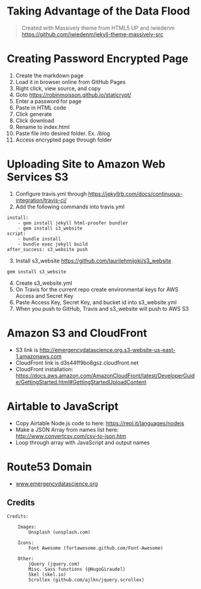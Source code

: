 # Taking Advantage of the Data Flood
> Created with Massively theme from HTML5 UP and iwiedenm https://github.com/iwiedenm/jekyll-theme-massively-src

# Creating Password Encrypted Page

1. Create the markdown page
2. Load it in browser online from GitHub Pages
3. Right click, view source, and copy
4. Goto https://robinmoisson.github.io/staticrypt/
5. Enter a password for page
6. Paste in HTML code
7. Click generate
8. Click download
9. Rename to index.html
10. Paste file into desired folder. Ex. /blog
11. Access encrypted page through folder

# Uploading Site to Amazon Web Services S3

1. Configure travis.yml through https://jekyllrb.com/docs/continuous-integration/travis-ci/
2. Add the following commands into travis.yml
```
install: 
    - gem install jekyll html-proofer bundler
    - gem install s3_website
script: 
    - bundle install
    - bundle exec jekyll build
after_success: s3_website push
```
3. Install s3_website https://github.com/laurilehmijoki/s3_website
```
gem install s3_website
```
4. Create s3_website.yml
5. On Travis for the current repo create environmental keys for AWS Access and Secret Key
6. Paste Access Key, Secret Key, and bucket id into s3_website.yml
7. When you push to GitHub, Travis and s3_website will push to AWS S3

# Amazon S3 and CloudFront

- S3 link is http://emergencydatascience.org.s3-website-us-east-1.amazonaws.com
- CloudFront link is d3s44ff9bo8gsz.cloudfront.net
- CloudFront installation: https://docs.aws.amazon.com/AmazonCloudFront/latest/DeveloperGuide/GettingStarted.html#GettingStartedUploadContent

# Airtable to JavaScript

- Copy Airtable Node.js code to here: https://repl.it/languages/nodejs
- Make a JSON Array from names list here: http://www.convertcsv.com/csv-to-json.htm
- Loop through array with JavaScript and output names

# Route53 Domain

- www.emergencydatascience.org

## Credits
```
Credits:

	Images:
		Unsplash (unsplash.com)

	Icons:
		Font Awesome (fortawesome.github.com/Font-Awesome)

	Other:
		jQuery (jquery.com)
		Misc. Sass functions (@HugoGiraudel)
		Skel (skel.io)
		Scrollex (github.com/ajlkn/jquery.scrollex)
```
